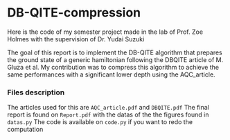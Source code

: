 # DB-QITE-compression
Here is the code of my semester project made in the lab of Prof. Zoe Holmes with the supervision of Dr. Yudai Suzuki

The goal of this report is to implement the DB-QITE algorithm that prepares the ground state
of a generic hamiltonian following the DBQITE article of M. Gluza et
al. My contribution was to compress this algorithm to achieve the same performances with
a significant lower depth using the AQC_article.

### Files description
The articles used for this are `AQC_article.pdf` and `DBQITE.pdf`
The final report is found on `Report.pdf` with the datas of the the figures found in `datas.py`
The code is available on `code.py` if you want to redo the computation
